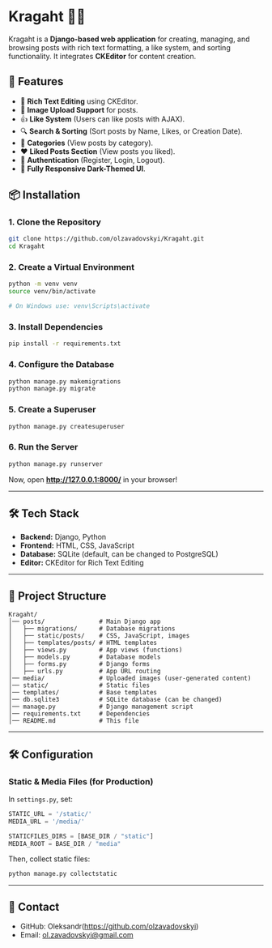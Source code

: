 # Kragaht 📝🔥

Kragaht is a **Django-based web application** for creating, managing, and browsing posts with rich text formatting, a like system, and sorting functionality. It integrates **CKEditor** for content creation.

## **🚀 Features**
- 📝 **Rich Text Editing** using CKEditor.
- 📸 **Image Upload Support** for posts.
- 👍 **Like System** (Users can like posts with AJAX).
- 🔍 **Search & Sorting** (Sort posts by Name, Likes, or Creation Date).
- 📂 **Categories** (View posts by category).
- ❤️ **Liked Posts Section** (View posts you liked).
- 🔑 **Authentication** (Register, Login, Logout).
- 🎨 **Fully Responsive Dark-Themed UI**.



## **📦 Installation**
### **1. Clone the Repository**
```bash
git clone https://github.com/olzavadovskyi/Kragaht.git
cd Kragaht
```

### **2. Create a Virtual Environment**
```bash
python -m venv venv
source venv/bin/activate

# On Windows use: venv\Scripts\activate
```

### **3. Install Dependencies**
```bash
pip install -r requirements.txt
```

### **4. Configure the Database**
```bash
python manage.py makemigrations
python manage.py migrate
```

### **5. Create a Superuser**
```bash
python manage.py createsuperuser
```

### **6. Run the Server**
```bash
python manage.py runserver
```

Now, open **http://127.0.0.1:8000/** in your browser!

---


## **🛠️ Tech Stack**
- **Backend:** Django, Python
- **Frontend:** HTML, CSS, JavaScript
- **Database:** SQLite (default, can be changed to PostgreSQL)
- **Editor:** CKEditor for Rich Text Editing

---

## **📂 Project Structure**
```
Kragaht/
│── posts/               # Main Django app
│   ├── migrations/      # Database migrations
│   ├── static/posts/    # CSS, JavaScript, images
│   ├── templates/posts/ # HTML templates
│   ├── views.py         # App views (functions)
│   ├── models.py        # Database models
│   ├── forms.py         # Django forms
│   ├── urls.py          # App URL routing
│── media/               # Uploaded images (user-generated content)
│── static/              # Static files
│── templates/           # Base templates
│── db.sqlite3           # SQLite database (can be changed)
│── manage.py            # Django management script
│── requirements.txt     # Dependencies
│── README.md            # This file
```

---

## **🛠 Configuration**
### **Static & Media Files (for Production)**
In `settings.py`, set:
```python
STATIC_URL = '/static/'
MEDIA_URL = '/media/'

STATICFILES_DIRS = [BASE_DIR / "static"]
MEDIA_ROOT = BASE_DIR / "media"
```
Then, collect static files:
```bash
python manage.py collectstatic
```

---

## **📧 Contact**
- GitHub: Oleksandr(https://github.com/olzavadovskyi)
- Email: ol.zavadovskyi@gmail.com

